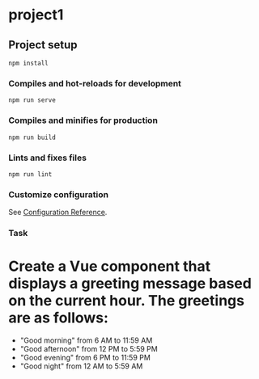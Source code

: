 # project1

## Project setup
```
npm install
```

### Compiles and hot-reloads for development
```
npm run serve
```

### Compiles and minifies for production
```
npm run build
```

### Lints and fixes files
```
npm run lint
```

### Customize configuration
See [Configuration Reference](https://cli.vuejs.org/config/).


### Task

# Create a Vue component that displays a greeting message based on the current hour. The greetings are as follows:
- "Good morning" from 6 AM to 11:59 AM
- "Good afternoon" from 12 PM to 5:59 PM
- "Good evening" from 6 PM to 11:59 PM
- "Good night" from 12 AM to 5:59 AM
